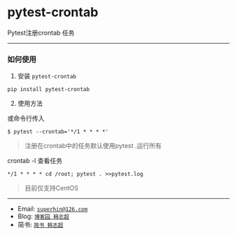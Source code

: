 # pytest-crontab

Pytest注册crontab 任务

---

### 如何使用

1. 安装 `pytest-crontab`

```
pip install pytest-crontab
```

2. 使用方法

或命令行传入
```
$ pytest --crontab='*/1 * * * *'
```
> 注册在crontab中的任务默认使用pytest .运行所有

crontab -l 查看任务
```
*/1 * * * * cd /root; pytest . >>pytest.log
```

> 目前仅支持CentOS
---

- Email: <a href="mailto:superhin@126.com?Subject=Pytest%20Email" target="_blank">`superhin@126.com`</a> 
- Blog: <a href="https://www.cnblogs.com/superhin/" target="_blank">`博客园 韩志超`</a>
- 简书: <a href="https://www.jianshu.com/u/0115903ded22" target="_blank">`简书 韩志超`</a>

